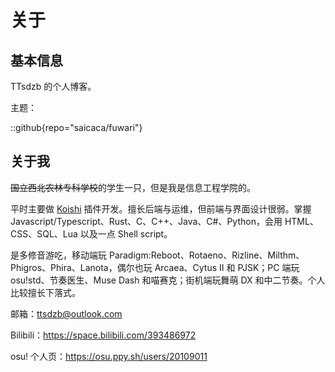 # 关于

## 基本信息

TTsdzb 的个人博客。

主题：

::github{repo="saicaca/fuwari"}

## 关于我

~~国立西北农林专科学校~~的学生一只，但是我是信息工程学院的。

平时主要做 [Koishi](https://koishi.chat/) 插件开发。擅长后端与运维，但前端与界面设计很弱。掌握 Javascript/Typescript、Rust、C、C++、Java、C#、Python，会用 HTML、CSS、SQL、Lua 以及一点 Shell script。

是多修音游吃，移动端玩 Paradigm:Reboot、Rotaeno、Rizline、Milthm、Phigros、Phira、Lanota，偶尔也玩 Arcaea、Cytus II 和 PJSK；PC 端玩 osu!std、节奏医生、Muse Dash 和喵赛克；街机端玩舞萌 DX 和中二节奏。个人比较擅长下落式。

邮箱：[ttsdzb@outlook.com](mailto://ttsdzb@outlook.com)

Bilibili：<https://space.bilibili.com/393486972>

osu! 个人页：<https://osu.ppy.sh/users/20109011>

